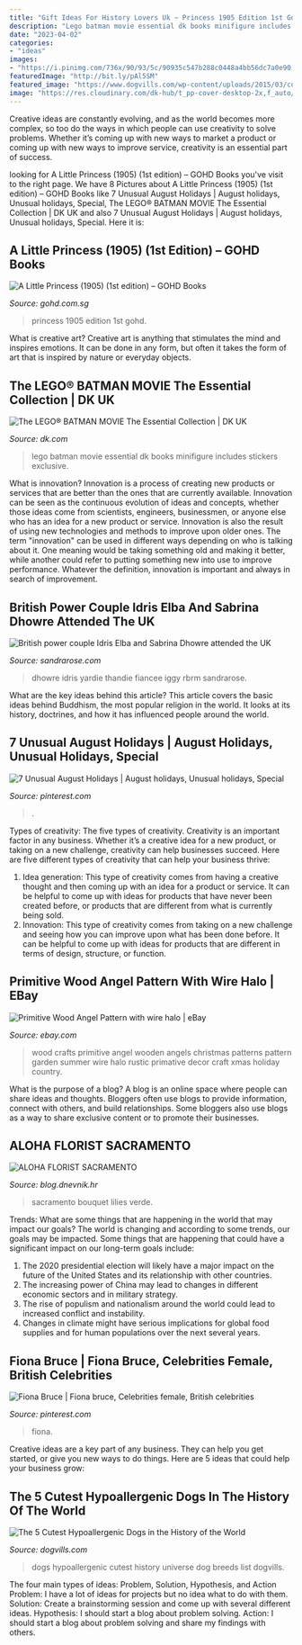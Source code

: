 ```yaml
---
title: "Gift Ideas For History Lovers Uk ~ Princess 1905 Edition 1st Gohd"
description: "Lego batman movie essential dk books minifigure includes stickers exclusive"
date: "2023-04-02"
categories:
- "ideas"
images:
- "https://i.pinimg.com/736x/90/93/5c/90935c547b288c0448a4bb56dc7a0e90.jpg"
featuredImage: "http://bit.ly/pAl5SM"
featured_image: "https://www.dogvills.com/wp-content/uploads/2015/03/cutest-hypoallergenic-dogs-696x1024.jpg"
image: "https://res.cloudinary.com/dk-hub/t_pp-cover-desktop-2x,f_auto/DK/838b144dc1b2469594e3ba45e567a4a5/9ab4078399ef4cc1a47992ef165b4841.jpg"
---
```



Creative ideas are constantly evolving, and as the world becomes more complex, so too do the ways in which people can use creativity to solve problems. Whether it’s coming up with new ways to market a product or coming up with new ways to improve service, creativity is an essential part of success.

	

		
looking for A Little Princess (1905) (1st edition) – GOHD Books you've visit to the right page. We have 8 Pictures about A Little Princess (1905) (1st edition) – GOHD Books like 7 Unusual August Holidays | August holidays, Unusual holidays, Special, The LEGO® BATMAN MOVIE The Essential Collection | DK UK and also 7 Unusual August Holidays | August holidays, Unusual holidays, Special. Here it is:
		
    
## A Little Princess (1905) (1st Edition) – GOHD Books

<img loading=lazy src="http://www.gohd.com.sg/wp-content/uploads/2015/07/little-princess-1905-7.jpg" onerror="this.onerror=null;this.src='https://tse2.mm.bing.net/th?id=OIP.6faca1sm9WcHdnzrWRJ55AAAAA&amp;pid=15.1';" alt="A Little Princess (1905) (1st edition) – GOHD Books">

_Source: gohd.com.sg_

>princess 1905 edition 1st gohd. 

	

What is creative art?
Creative art is anything that stimulates the mind and inspires emotions. It can be done in any form, but often it takes the form of art that is inspired by nature or everyday objects.

    
## The LEGO® BATMAN MOVIE The Essential Collection | DK UK

<img loading=lazy src="https://res.cloudinary.com/dk-hub/t_pp-cover-desktop-2x,f_auto/DK/838b144dc1b2469594e3ba45e567a4a5/9ab4078399ef4cc1a47992ef165b4841.jpg" onerror="this.onerror=null;this.src='https://tse4.mm.bing.net/th?id=OIP.9yGMHEc3tOoKf5n2tYYsDgHaJ9&amp;pid=15.1';" alt="The LEGO® BATMAN MOVIE The Essential Collection | DK UK">

_Source: dk.com_

>lego batman movie essential dk books minifigure includes stickers exclusive. 

	

What is innovation?
Innovation is a process of creating new products or services that are better than the ones that are currently available. Innovation can be seen as the continuous evolution of ideas and concepts, whether those ideas come from scientists, engineers, businessmen, or anyone else who has an idea for a new product or service. Innovation is also the result of using new technologies and methods to improve upon older ones.
The term "innovation" can be used in different ways depending on who is talking about it. One meaning would be taking something old and making it better, while another could refer to putting something new into use to improve performance. Whatever the definition, innovation is important and always in search of improvement.

    
## British Power Couple Idris Elba And Sabrina Dhowre Attended The UK

<img loading=lazy src="http://sandrarose.com/wp-content/uploads/2018/08/Sabrina-Dhowre-Idris-Elba-wenn35153032-1000x1500.jpg" onerror="this.onerror=null;this.src='https://tse1.mm.bing.net/th?id=OIP.eaYttXrsAZo97mCFp9kGxgHaLH&amp;pid=15.1';" alt="British power couple Idris Elba and Sabrina Dhowre attended the UK">

_Source: sandrarose.com_

>dhowre idris yardie thandie fiancee iggy rbrm sandrarose. 

	

What are the key ideas behind this article?
This article covers the basic ideas behind Buddhism, the most popular religion in the world. It looks at its history, doctrines, and how it has influenced people around the world.

    
## 7 Unusual August Holidays | August Holidays, Unusual Holidays, Special

<img loading=lazy src="https://i.pinimg.com/736x/90/93/5c/90935c547b288c0448a4bb56dc7a0e90.jpg" onerror="this.onerror=null;this.src='https://tse3.mm.bing.net/th?id=OIP.lXIRf7MoXz7NjlO47L0HLwHaNG&amp;pid=15.1';" alt="7 Unusual August Holidays | August holidays, Unusual holidays, Special">

_Source: pinterest.com_

>. 

	

Types of creativity: The five types of creativity.
Creativity is an important factor in any business. Whether it’s a creative idea for a new product, or taking on a new challenge, creativity can help businesses succeed. Here are five different types of creativity that can help your business thrive: 
1. Idea generation: This type of creativity comes from having a creative thought and then coming up with an idea for a product or service. It can be helpful to come up with ideas for products that have never been created before, or products that are different from what is currently being sold. 
2. Innovation: This type of creativity comes from taking on a new challenge and seeing how you can improve upon what has been done before. It can be helpful to come up with ideas for products that are different in terms of design, structure, or function. 

    
## Primitive Wood Angel Pattern With Wire Halo | EBay

<img loading=lazy src="http://i.ebayimg.com/images/i/320992095150-0-1/s-l1000.jpg" onerror="this.onerror=null;this.src='https://tse2.mm.bing.net/th?id=OIP.l3w6okWLBL3W30NSK-Ev9gHaJ4&amp;pid=15.1';" alt="Primitive Wood Angel Pattern with wire halo | eBay">

_Source: ebay.com_

>wood crafts primitive angel wooden angels christmas patterns pattern garden summer wire halo rustic primative decor craft xmas holiday country. 

	

What is the purpose of a blog?
A blog is an online space where people can share ideas and thoughts. Bloggers often use blogs to provide information, connect with others, and build relationships. Some bloggers also use blogs as a way to share exclusive content or to promote their businesses.

    
## ALOHA FLORIST SACRAMENTO

<img loading=lazy src="http://bit.ly/pAl5SM" onerror="this.onerror=null;this.src='https://tse1.mm.bing.net/th?id=OIP.lycazRfQW6FxEP2T95zNpQHaE8&amp;pid=15.1';" alt="ALOHA FLORIST SACRAMENTO">

_Source: blog.dnevnik.hr_

>sacramento bouquet lilies verde. 

	

Trends: What are some things that are happening in the world that may impact our goals?
The world is changing and according to some trends, our goals may be impacted. Some things that are happening that could have a significant impact on our long-term goals include:
1. The 2020 presidential election will likely have a major impact on the future of the United States and its relationship with other countries.
2. The increasing power of China may lead to changes in different economic sectors and in military strategy.
3. The rise of populism and nationalism around the world could lead to increased conflict and instability.
4. Changes in climate might have serious implications for global food supplies and for human populations over the next several years.

    
## Fiona Bruce | Fiona Bruce, Celebrities Female, British Celebrities

<img loading=lazy src="https://i.pinimg.com/736x/b3/81/aa/b381aa9d2ceceb128d1862d9fc223668.jpg" onerror="this.onerror=null;this.src='https://tse1.mm.bing.net/th?id=OIP.YtqYFjvuV-IIgVB2QlQ7xgAAAA&amp;pid=15.1';" alt="Fiona Bruce | Fiona bruce, Celebrities female, British celebrities">

_Source: pinterest.com_

>fiona. 

	

Creative ideas are a key part of any business. They can help you get started, or give you new ways to do things. Here are 5 ideas that could help your business grow:

    
## The 5 Cutest Hypoallergenic Dogs In The History Of The World

<img loading=lazy src="https://www.dogvills.com/wp-content/uploads/2015/03/cutest-hypoallergenic-dogs-696x1024.jpg" onerror="this.onerror=null;this.src='https://tse1.mm.bing.net/th?id=OIP.zTYdOHBlNggF3RfCJARXSAHaK5&amp;pid=15.1';" alt="The 5 Cutest Hypoallergenic Dogs in the History of the World">

_Source: dogvills.com_

>dogs hypoallergenic cutest history universe dog breeds list dogvills. 

	

The four main types of ideas: Problem, Solution, Hypothesis, and Action
Problem: I have a lot of ideas for projects but no idea what to do with them.
Solution: Create a brainstorming session and come up with several different ideas.
Hypothesis: I should start a blog about problem solving.
Action: I should start a blog about problem solving and share my findings with others.

